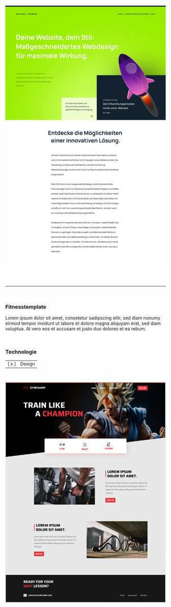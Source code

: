 ![Beispielbild](https://github.com/daniel-pixit/portfolio/blob/main/gitfolio-1-1.png)

<br />
<br />
<hr />
<br />

### Fitnesstemplate
Lorem ipsum dolor sit amet, consetetur sadipscing elitr, sed diam nonumy eirmod tempor invidunt ut labore et dolore magna aliquyam erat, sed diam voluptua. At vero eos et accusam et justo duo dolores et ea rebum.

<br />

### Technologie
|  |  |
| :---: | --- |
| [ x ] | Design |

<br />

![Beispielbild](https://github.com/daniel-pixit/portfolio/blob/main/fitness.png)

